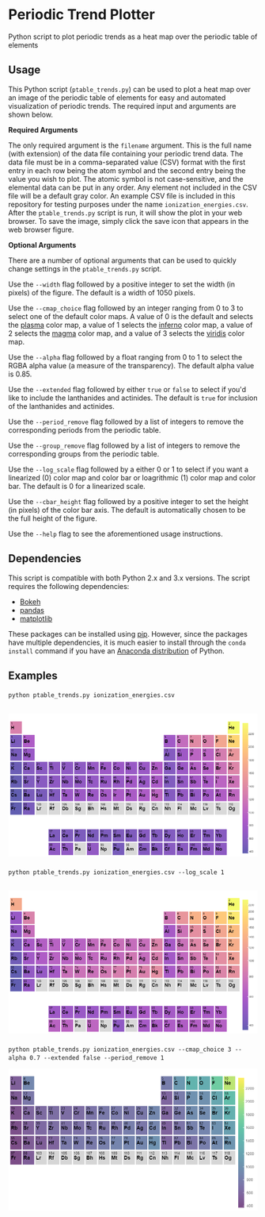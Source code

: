 # Periodic Trend Plotter
Python script to plot periodic trends as a heat map over the periodic table of elements

Usage
-----
This Python script (`ptable_trends.py`) can be used to plot a heat map over an image of the periodic table of elements for easy and automated visualization of periodic trends. The required input and arguments are shown below.

**Required Arguments**

The only required argument is the `filename` argument. This is the full name (with extension) of the data file containing your periodic trend data. The data file must be in a comma-separated value (CSV) format with the first entry in each row being the atom symbol and the second entry being the value you wish to plot. The atomic symbol is not case-sensitive, and the elemental data can be put in any order. Any element not included in the CSV file will be a default gray color. An example CSV file is included in this repository for testing purposes under the name `ionization_energies.csv`. After the `ptable_trends.py` script is run, it will show the plot in your web browser. To save the image, simply click the save icon that appears in the web browser figure.

**Optional Arguments**

There are a number of optional arguments that can be used to quickly change settings in the `ptable_trends.py` script. 

Use the `--width` flag followed by a positive integer to set the width (in pixels) of the figure. The default is a width of 1050 pixels. 

Use the `--cmap_choice` flag followed by an integer ranging from 0 to 3 to select one of the default color maps. A value of 0 is the default and selects the [plasma](https://bids.github.io/colormap/images/screenshots/option_c.png) color map, a value of 1 selects the [inferno](https://bids.github.io/colormap/images/screenshots/option_b.png) color map, a value of 2 selects the [magma](https://bids.github.io/colormap/images/screenshots/option_a.png) color map, and a value of 3 selects the [viridis](https://bids.github.io/colormap/images/screenshots/option_d.png) color map. 

Use the `--alpha` flag followed by a float ranging from 0 to 1 to select the RGBA alpha value (a measure of the transparency). The default alpha value is 0.85.

Use the `--extended` flag followed by either `true` or `false` to select if you'd like to include the lanthanides and actinides. The default is `true` for inclusion of the lanthanides and actinides.

Use the `--period_remove` flag followed by a list of integers to remove the corresponding periods from the periodic table.

Use the `--group_remove` flag followed by a list of integers to remove the corresponding groups from the periodic table.

Use the `--log_scale` flag followed by a either 0 or 1 to select if you want a linearized (0) color map and color bar or loagrithmic (1) color map and color bar. The default is 0 for a linearized scale.

Use the `--cbar_height` flag followed by a positive integer to set the height (in pixels) of the color bar axis. The default is automatically chosen to be the full height of the figure.

Use the `--help` flag to see the aforementioned usage instructions.

Dependencies
-----

This script is compatible with both Python 2.x and 3.x versions. The script requires the following dependencies:
* [Bokeh](http://bokeh.pydata.org/en/latest/)
* [pandas](http://pandas.pydata.org/)
* [matplotlib](http://matplotlib.org/)

These packages can be installed using [pip](https://pip.pypa.io/en/stable/). However, since the packages have multiple dependencies, it is much easier to install through the `conda install` command if you have an [Anaconda distribution](https://www.continuum.io/downloads) of Python. 

Examples
-----

`python ptable_trends.py ionization_energies.csv`

![plot1](example_images/plot1.png)
---

`python ptable_trends.py ionization_energies.csv --log_scale 1`

![plot2](example_images/plot2.png)
---

`python ptable_trends.py ionization_energies.csv --cmap_choice 3 --alpha 0.7 --extended false --period_remove 1`

![plot4](example_images/plot3.png)